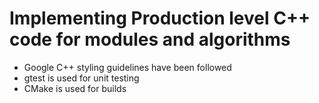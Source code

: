 # Implementing Production level C++ code for modules and algorithms
- Google C++ styling guidelines have been followed
- gtest is used for unit testing
- CMake is used for builds 
